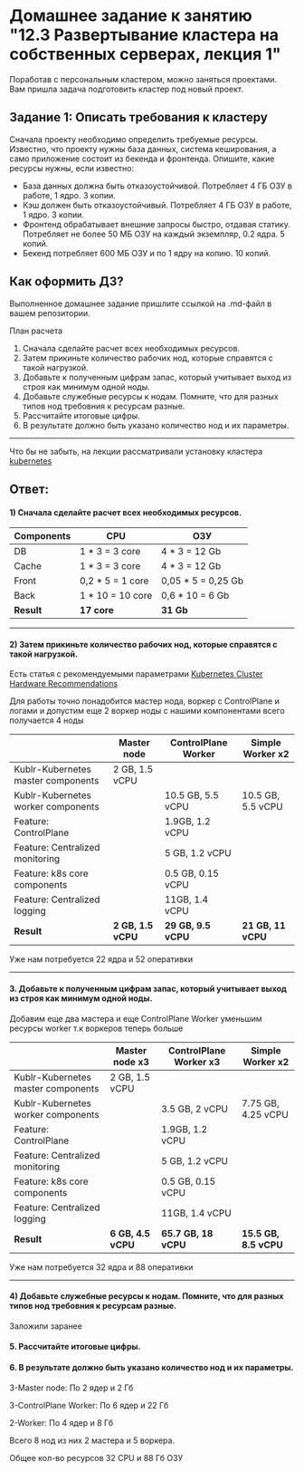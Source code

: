 # Домашнее задание к занятию "12.3 Развертывание кластера на собственных серверах, лекция 1"
Поработав с персональным кластером, можно заняться проектами. Вам пришла задача подготовить кластер под новый проект.

## Задание 1: Описать требования к кластеру
Сначала проекту необходимо определить требуемые ресурсы. Известно, что проекту нужны база данных, система кеширования, а само приложение состоит из бекенда и фронтенда. Опишите, какие ресурсы нужны, если известно:

* База данных должна быть отказоустойчивой. Потребляет 4 ГБ ОЗУ в работе, 1 ядро. 3 копии.
* Кэш должен быть отказоустойчивый. Потребляет 4 ГБ ОЗУ в работе, 1 ядро. 3 копии.
* Фронтенд обрабатывает внешние запросы быстро, отдавая статику. Потребляет не более 50 МБ ОЗУ на каждый экземпляр, 0.2 ядра. 5 копий.
* Бекенд потребляет 600 МБ ОЗУ и по 1 ядру на копию. 10 копий.

## Как оформить ДЗ?

Выполненное домашнее задание пришлите ссылкой на .md-файл в вашем репозитории.

План расчета
1. Сначала сделайте расчет всех необходимых ресурсов.
2. Затем прикиньте количество рабочих нод, которые справятся с такой нагрузкой.
3. Добавьте к полученным цифрам запас, который учитывает выход из строя как минимум одной ноды.
4. Добавьте служебные ресурсы к нодам. Помните, что для разных типов нод требовния к ресурсам разные.
5. Рассчитайте итоговые цифры.
6. В результате должно быть указано количество нод и их параметры.

---

Что бы не забыть, на лекции рассматривали установку кластера [kubernetes](https://github.com/aak74/kubernetes-for-beginners/tree/master/15-install/10-kubeadm)

## Ответ:

#### 1) Сначала сделайте расчет всех необходимых ресурсов.

| Components | CPU              | ОЗУ                |
|------------|------------------|--------------------|
| DB         | 1 * 3 = 3 core   | 4 * 3 = 12 Gb      |     
| Cache      | 1 * 3 = 3 core   | 4 * 3 = 12 Gb      | 
| Front      | 0,2 * 5 = 1 core | 0,05 * 5 = 0,25 Gb | 
| Back       | 1 * 10 = 10 core | 0,6 * 10 = 6 Gb    | 
| **Result** | **17 core**      | **31 Gb**          | 

---

#### 2) Затем прикиньте количество рабочих нод, которые справятся с такой нагрузкой.

Есть статья с рекомендуемыми параметрами [Kubernetes Cluster Hardware Recommendations](https://docs.kublr.com/installation/hardware-recommendation/)

Для работы точно понадобится мастер нода, воркер с ControlPlane и логами и допустим еще 2 воркер ноды с нашими компонентами всего получается 4 ноды

|                                    | Master node         | ControlPlane Worker | Simple Worker x2   |
|------------------------------------|---------------------|---------------------|--------------------|
| Kublr-Kubernetes master components | 2 GB, 1.5 vCPU      |                     |                    | 
| Kublr-Kubernetes worker components |                     | 10.5 GB, 5.5 vCPU   | 10.5 GB, 5.5 vCPU  | 
| Feature: ControlPlane              |                     | 1.9GB, 1.2 vCPU     |                    | 
| Feature: Centralized monitoring    |                     | 5 GB, 1.2 vCPU      |                    |
| Feature: k8s core components       |                     | 0.5 GB, 0.15 vCPU   |                    |
| Feature: Centralized logging       |                     | 11GB, 1.4 vCPU      |                    |
| **Result**                         | **2 GB, 1.5 vCPU**  | **29 GB, 9.5 vCPU** | **21 GB, 11 vCPU** |

Уже нам потребуется 22 ядра и 52 оперативки

---

#### 3. Добавьте к полученным цифрам запас, который учитывает выход из строя как минимум одной ноды.

Добавим еще два мастера и еще ControlPlane Worker уменьшим ресурсы worker т.к воркеров теперь больше

|                                    | Master node  x3    | ControlPlane Worker x3 | Simple Worker x2      |
|------------------------------------|--------------------|------------------------|-----------------------|
| Kublr-Kubernetes master components | 2 GB, 1.5 vCPU     |                        |                       | 
| Kublr-Kubernetes worker components |                    | 3.5 GB, 2 vCPU         | 7.75 GB, 4.25 vCPU    | 
| Feature: ControlPlane              |                    | 1.9GB, 1.2 vCPU        |                       | 
| Feature: Centralized monitoring    |                    | 5 GB, 1.2 vCPU         |                       |
| Feature: k8s core components       |                    | 0.5 GB, 0.15 vCPU      |                       |
| Feature: Centralized logging       |                    | 11GB, 1.4 vCPU         |                       |
| **Result**                         | **6 GB, 4.5 vCPU** | **65.7 GB, 18 vCPU**   | **15.5 GB, 8.5 vCPU** |

Уже нам потребуется 32 ядра и 88 оперативки

---

####  4) Добавьте служебные ресурсы к нодам. Помните, что для разных типов нод требовния к ресурсам разные.

Заложили заранее

####  5. Рассчитайте итоговые цифры.
####  6. В результате должно быть указано количество нод и их параметры.

3-Master node: По 2 ядер и 2 Гб

3-ControlPlane Worker: По 6 ядер и 22 Гб

2-Worker: По 4 ядер и 8 Гб

Всего 8 нод из них 2 мастера и 5 воркера.

Общее кол-во ресурсов 32 CPU и 88 Гб ОЗУ